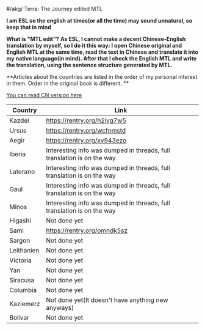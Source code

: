 #/akg/ Terra: The Journey edited MTL

**I am ESL so the english at times(or all the time) may sound unnatural, so keep that in mind**

**What is "MTL edit"?**
**As ESL, I cannot make a decent Chinese-English translation by myself, so I do it this way: I open Chinese original and English MTL at the same time, read the text in Chinese and translate it into my native language(in mind). After that I check the English MTL and write the translation, using the sentence structure generated by MTL.**

**Articles about the countries are listed in the order of my personal interest in them. Order in the original book is different. **

[You can read CN version here](https://space.bilibili.com/12342800/dynamic)

Country | Link
------ | ------
Kazdel   | https://rentry.org/h2ivg7w5
Ursus   | https://rentry.org/wcfnmstd
Aegir   | https://rentry.org/xv943ezo
Iberia   | Interesting info was dumped in threads, full translation is on the way
Laterano   | Interesting info was dumped in threads, full translation is on the way
Gaul   | Interesting info was dumped in threads, full translation is on the way
Minos   | Interesting info was dumped in threads, full translation is on the way
Higashi | Not done yet
Sami   | https://rentry.org/omndk5sz
Sargon   | Not done yet
Leithanien   | Not done yet
Victoria  | Not done yet
Yan  | Not done yet
Siracusa  | Not done yet
Columbia  | Not done yet
Kaziemerz  | Not done yet(It doesn't have anything new anyways)
Bolivar  | Not done yet